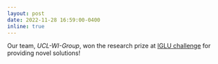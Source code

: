 ```yaml
---
layout: post
date: 2022-11-28 16:59:00-0400
inline: true
---
```


Our team, <em>UCL-WI-Group</em>, won the research prize at <a href="https://www.iglu-contest.net/iglu-2022/winners">IGLU challenge</a> for providing novel solutions!